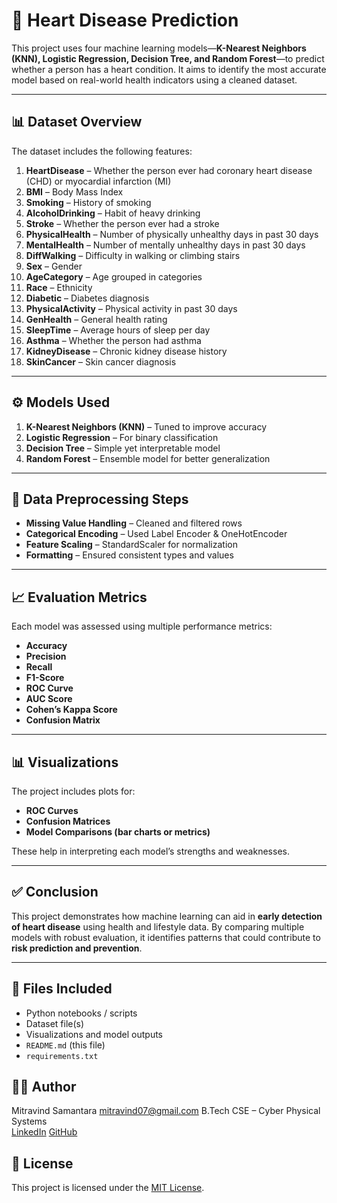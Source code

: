 # 💓 Heart Disease Prediction

This project uses four machine learning models—**K-Nearest Neighbors (KNN), Logistic Regression, Decision Tree, and Random Forest**—to predict whether a person has a heart condition. It aims to identify the most accurate model based on real-world health indicators using a cleaned dataset.

---

## 📊 Dataset Overview

The dataset includes the following features:

1. **HeartDisease** – Whether the person ever had coronary heart disease (CHD) or myocardial infarction (MI)  
2. **BMI** – Body Mass Index  
3. **Smoking** – History of smoking  
4. **AlcoholDrinking** – Habit of heavy drinking  
5. **Stroke** – Whether the person ever had a stroke  
6. **PhysicalHealth** – Number of physically unhealthy days in past 30 days  
7. **MentalHealth** – Number of mentally unhealthy days in past 30 days  
8. **DiffWalking** – Difficulty in walking or climbing stairs  
9. **Sex** – Gender  
10. **AgeCategory** – Age grouped in categories  
11. **Race** – Ethnicity  
12. **Diabetic** – Diabetes diagnosis  
13. **PhysicalActivity** – Physical activity in past 30 days  
14. **GenHealth** – General health rating  
15. **SleepTime** – Average hours of sleep per day  
16. **Asthma** – Whether the person had asthma  
17. **KidneyDisease** – Chronic kidney disease history  
18. **SkinCancer** – Skin cancer diagnosis  

---

## ⚙️ Models Used

1. **K-Nearest Neighbors (KNN)** – Tuned to improve accuracy  
2. **Logistic Regression** – For binary classification  
3. **Decision Tree** – Simple yet interpretable model  
4. **Random Forest** – Ensemble model for better generalization  

---

## 🧼 Data Preprocessing Steps

- **Missing Value Handling** – Cleaned and filtered rows  
- **Categorical Encoding** – Used Label Encoder & OneHotEncoder  
- **Feature Scaling** – StandardScaler for normalization  
- **Formatting** – Ensured consistent types and values  

---

## 📈 Evaluation Metrics

Each model was assessed using multiple performance metrics:

- **Accuracy**
- **Precision**
- **Recall**
- **F1-Score**
- **ROC Curve**
- **AUC Score**
- **Cohen’s Kappa Score**
- **Confusion Matrix**

---

## 📊 Visualizations

The project includes plots for:

- **ROC Curves**
- **Confusion Matrices**
- **Model Comparisons (bar charts or metrics)**

These help in interpreting each model’s strengths and weaknesses.

---

## ✅ Conclusion

This project demonstrates how machine learning can aid in **early detection of heart disease** using health and lifestyle data. By comparing multiple models with robust evaluation, it identifies patterns that could contribute to **risk prediction and prevention**.

---

## 📁 Files Included

- Python notebooks / scripts
- Dataset file(s)
- Visualizations and model outputs
- `README.md` (this file)
- `requirements.txt`

## 👨‍💻 Author

Mitravind Samantara
mitravind07@gmail.com
B.Tech CSE – Cyber Physical Systems  
[LinkedIn](https://www.linkedin.com/in/mitravind-samantara-46b60b232/)
[GitHub](https://github.com/mitravind07)

## 📄 License

This project is licensed under the [MIT License](LICENSE).
